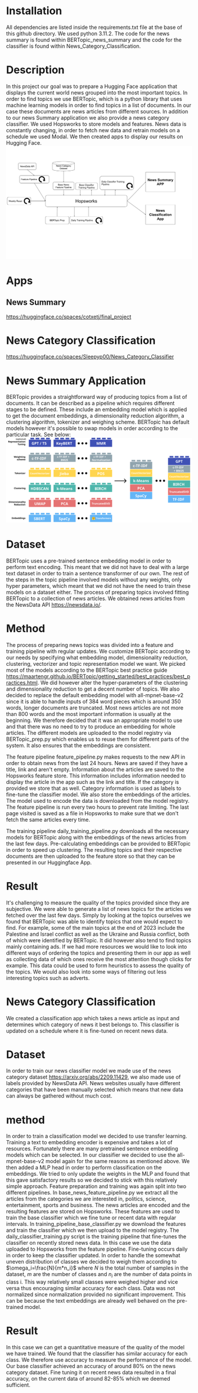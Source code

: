  
# Installation
All dependencies are listed inside the requirements.txt file at the base of this github directory. We used python 3.11.2. The code for the news summary is found within BERTopic_news_summary and the code for the classifier is found within News_Category_Classification.

# Description
In this project our goal was to prepare a Hugging Face application that displays the current world news grouped into the most important topics. In order to find topics we use BERTopic, which is a python library that uses machine learning models in order to find topics in a list of documents. In our case these documents are news articles from different sources. In addition to our news Summary application we also provide a news category classifier. We used Hopsworks to store models and features. News data is constantly changing, in order to fetch new data and retrain models on a schedule we used Modal. We then created apps to display our results on Hugging Face. 
![System Overview](Figures/Project_Overview.svg)

# Apps
## News Summary
https://huggingface.co/spaces/cotxetj/final_project
# News Category Classification
https://huggingface.co/spaces/Sleepyp00/News_Category_Classifier

# News Summary Application
BERTopic provides a straightforward way of producing topics from a list of documents. It can be described as a pipeline which requires different stages to be defined. These include an embedding model which is applied to get the document embeddings, a dimensionality reduction algorithm, a clustering algorithm, tokenizer and weighing scheme. BERTopic has default models however it's possible to swap models in order according to the particular task. See below:
![BERTopic](Figures/BERTopic.svg)

# Dataset
BERTopic uses a pre-trained sentence embedding model in order to perform text encoding. This meant that we did not have to deal with a large text dataset in order to train a sentence transformer of our own. The rest of the steps in the topic pipeline involved models without any weights, only hyper parameters, which meant that we did not have the need to train these models on a dataset either. The process of preparing topics involved fitting BERTopic to a collection of news articles. We obtained news articles from the NewsData API https://newsdata.io/.

# Method
The process of preparing news topics was divided into a feature and training pipeline with regular updates. We customize BERTopic according to our needs by specifying what embedding model, dimensionality reduction, clustering, vectorizer and topic representation model we want. We picked most of the models according to the BERTopic best practice guide https://maartengr.github.io/BERTopic/getting_started/best_practices/best_practices.html. We did however alter the hyper-parameters of the clustering and dimensionality reduction to get a decent number of topics. We also decided to replace the default embedding model with all-mpnet-base-v2 since it is able to handle inputs of 384 word pieces which is around 350 words, longer documents are truncated. Most news articles are not more than 800 words and the most important information is usually at the beginning. We therefore decided that it was an appropriate model to use and that there was no need to try to produce an embedding for whole articles. The different models are uploaded to the model registry via BERTopic_prep.py which enables us to reuse them for different parts of the system. It also ensures that the embeddings are consistent. 

The feature pipeline feature_pipeline.py makes requests to the new API in order to obtain news from the last 24 hours. News are saved if they have a title, link and aren't empty. Information about the articles are saved to the Hopsworks feature store. This information includes information needed to display the article in the app such as the link and title. If the category is provided we store that as well. Category information is used as labels to fine-tune the classifier model. We also store the embeddings of the articles. The model used to encode the data is downloaded from the model registry. The feature pipeline is run every two hours to prevent rate limiting. The last page visited is saved as a file in Hopsworks to make sure that we don't fetch the same articles every time.

The training pipeline daily_training_pipeline.py downloads all the necessary models for BERTopic along with the embeddings of the news articles from the last few days. Pre-calculating embeddings can be provided to BERTopic in order to speed up clustering. The resulting topics and their respective documents are then uploaded to the feature store so that they can be presented in our Huggingface App. 

# Result
It's challenging to measure the quality of the topics provided since they are subjective. We were able to generate a list of news topics for the articles we fetched over the last few days. Simply by looking at the topics ourselves we found that BERTopic was able to identify topics that one would expect to find. For example, some of the main topics at the end of 2023 include the Palestine and Israel conflict as well as the Ukraine and Russia conflict, both of which were identified by BERTopic. It did however also tend to find topics mainly containing ads. If we had more resources we would like to look into different ways of ordering the topics and presenting them in our app as well as collecting data of which ones receive the most attention though clicks for example. This data could be used to form heuristics to assess the quality of the topics. We would also look into some ways of filtering out less interesting topics such as adverts.

# News Category Classification
We created a classification app which takes a news article as input and determines which category of news it best belongs to. This classifier is updated on a schedule where it is fine-tuned on recent news data. 

# Dataset
In order to train our news classifier model we made use of the news category dataset https://arxiv.org/abs/2209.11429, we also made use of labels provided by NewsData API. News websites usually have different categories that have been manually selected which means that new data can always be gathered without much cost. 

# method
In order to train a classification model we decided to use transfer learning. Training a text to embedding encoder is expensive and takes a lot of resources. Fortunately there are many pretrained sentence embedding models which can be selected. In our classifier we decided to use the all-mpnet-base-v2 model again for the same reasons as mentioned above. We then added a MLP head in order to perform classification on the embeddings. We tried to only update the weights in the MLP and found that this gave satisfactory results so we decided to stick with this relatively simple approach. Feature preparation and training was again split into two different pipelines. In base_news_feature_pipeline.py we extract all the articles from the categories we are interested in, politics, science, entertainment, sports and business. The news articles are encoded and the resulting features are stored on Hopsworks. These features are used to train the base classifier which we fine tune or recent data with regular intervals. In training_pipeline_base_classifier.py we download the features and train the classifier which we then upload to the model registry. The daily_classifier_training.py script is the training pipeline that fine-tunes the classifier on recently stored news data. In this case we use the data uploaded to Hopsworks from the feature pipeline. Fine-tuning occurs daily in order to keep the classifier updated. In order to handle the somewhat uneven distribution of classes we decided to weigh them according to $\omega_i=\frac{N}{m*n_i}$ where $N$ is the total number of samples in the dataset, $m$ are the number of classes and $n_i$ are the number of data points in class i. This way relatively small classes were weighed higher and vice versa thus encouraging similar accuracy for each class. Data was not normalized since normalization provided no significant improvement. This can be because the text embeddings are already well behaved on the pre-trained model.

# Result
In this case we can get a quantitative measure of the quality of the model we have trained. We found that the classifier has similar accuracy for each class. We therefore use accuracy to measure the performance of the model. Our base classifier achieved an accuracy of around 80\% on the news category dataset. Fine tuning it on recent news data resulted in a final accuracy, on the current data of around 82-85\% which we deemed sufficient.

